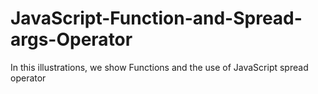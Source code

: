 # JavaScript-Function-and-Spread-args-Operator
In this illustrations, we show Functions and the use of JavaScript spread operator

